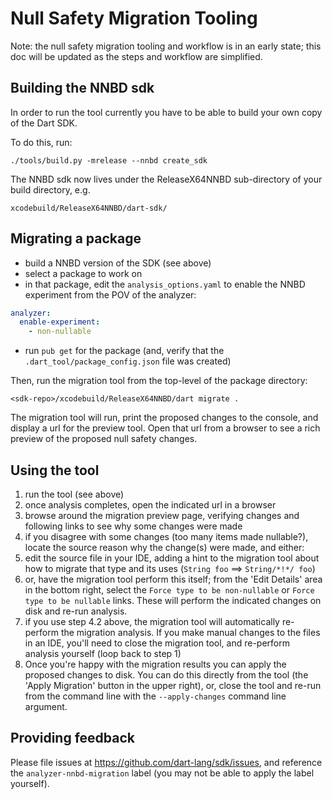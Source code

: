 # Null Safety Migration Tooling

Note: the null safety migration tooling and workflow is in an early state;
this doc will be updated as the steps and workflow are simplified.

## Building the NNBD sdk

In order to run the tool currently you have to be able to build your own copy
of the Dart SDK.

To do this, run:

```
./tools/build.py -mrelease --nnbd create_sdk
```

The NNBD sdk now lives under the ReleaseX64NNBD sub-directory of your build
directory, e.g.

```
xcodebuild/ReleaseX64NNBD/dart-sdk/
```

## Migrating a package

- build a NNBD version of the SDK (see above)
- select a package to work on
- in that package, edit the `analysis_options.yaml` to enable the NNBD
  experiment from the POV of the analyzer:
```yaml
analyzer:
  enable-experiment:
    - non-nullable
```
- run `pub get` for the package (and, verify that the
  `.dart_tool/package_config.json` file was created)

Then, run the migration tool from the top-level of the package directory:

```
<sdk-repo>/xcodebuild/ReleaseX64NNBD/dart migrate .
```

The migration tool will run, print the proposed changes to the console, and
display a url for the preview tool. Open that url from a browser to see a rich
preview of the proposed null safety changes.

## Using the tool

1. run the tool (see above)
2. once analysis completes, open the indicated url in a browser
3. browse around the migration preview page, verifying changes and following links to
   see why some changes were made
4. if you disagree with some changes (too many items made nullable?), locate the source
  reason why the change(s) were made, and either:
  1. edit the source file in your IDE, adding a hint to the migration tool about how
     to migrate that type and its uses (`String foo` ==> `String/*!*/ foo`)
  2. or, have the migration tool perform this itself; from the 'Edit Details' area in
     the bottom right, select the `Force type to be non-nullable` or `Force type to be
     nullable` links. These will perform the indicated changes on disk and re-run
     analysis.
5. if you use step 4.2 above, the migration tool will automatically re-perform the 
   migration analysis. If you make manual changes to the files in an IDE, you'll need
   to close the migration tool, and re-perform analysis yourself (loop back to step 1)
6. Once you're happy with the migration results you can apply the proposed changes to
   disk. You can do this directly from the tool (the 'Apply Migration' button in the
   upper right), or, close the tool and re-run from the command line with the
   `--apply-changes` command line argument.

## Providing feedback

Please file issues at https://github.com/dart-lang/sdk/issues, and reference the
`analyzer-nnbd-migration` label (you may not be able to apply the label yourself). 
